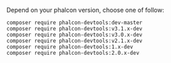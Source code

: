 Depend on your phalcon version, choose one of follow:

```
composer require phalcon-devtools:dev-master
composer require phalcon-devtools:v3.1.x-dev
composer require phalcon-devtools:v3.0.x-dev
composer require phalcon-devtools:v2.1.x-dev
composer require phalcon-devtools:1.x-dev
composer require phalcon-devtools:2.0.x-dev
```
